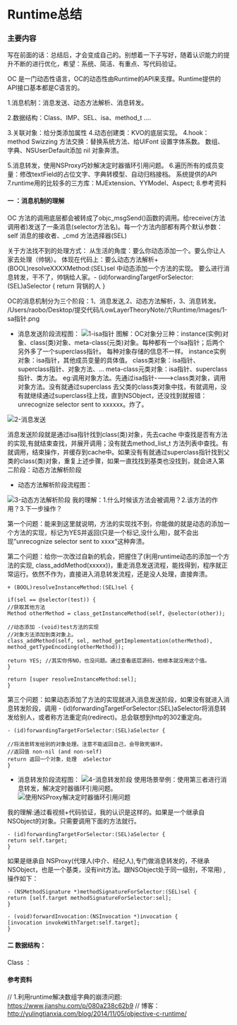 # Runtime总结

### 主要内容
写在前面的话：总结后，才会变成自己的。别想着一下子写好，随着认识能力的提升不断的进行优化，希望：系统、简洁、有重点、写代码验证。

OC 是一门动态性语言，OC的动态性由Runtime的API来支撑。Runtime提供的API接口基本都是C语言的。

1.消息机制：消息发送、动态方法解析、消息转发。

2.数据结构：Class、IMP、SEL、isa、method_t ....

3.关联对象：给分类添加属性
4.动态创建类：KVO的底层实现。
4.hook：method Swizzing 方法交换：替换系统方法、给UIFont 设置字体系数。 数组、字典、NSUserDefault添加 nil 对象奔溃。

5.消息转发，使用NSProxy巧妙解决定时器循环引用问题。
6.遍历所有的成员变量：修改textField的占位文字、字典转模型、自动归档接档。
系统提供的API
7.runtime用的比较多的三方库：MJExtension、YYModel、Aspect;
8.参考资料

#### 一 ：消息机制的理解
OC 方法的调用底层都会被转成了objc_msgSend()函数的调用。给receive(方法调用者)发送了一条消息(selector方法名)。每一个方法内部都有两个默认参数：self 消息的接收者、_cmd 方法选择器(SEL) 

关于方法找不到的处理方式：
从生活的角度：要么你动态添加一个。要么你让人家去处理（帅锅）。
体现在代码上：要么动态方法解析+(BOOL)resolveXXXXMethod:(SEL)sel 中动态添加一个方法的实现。  要么进行消息转发，干不了，帅锅给人家。- (id)forwardingTargetForSelector:(SEL)aSelector { return 背锅的人 } 


OC的消息机制分为三个阶段：1、消息发送,2、动态方法解析，3、消息转发。
/Users/raobo/Desktop/提交代码/LowLayerTheoryNote/六Runtime/Images/1-sa指针.png

- 消息发送阶段流程图：
![1-isa指针](/Users/raobo/Desktop/提交代码/LowLayerTheoryNote/六Runtime/Images/1-sa指针.png)
图解：OC对象分三种：instance(实例)对象、class(类)对象、meta-class(元类)对象。每种都有一个isa指针；后两个另外多了一个superclass指针。
每种对象存储的信息不一样。
instance实例对象：isa指针，其他成员变量的具体值。
class类对象：isa指针、superclass指针、对象方法、...
meta-class元类对象：isa指针、superclass指针、类方法。
eg:调用对象方法。先通过isa指针---->class类对象，调用对象方法。没有就通过superclass 去父类的class类对象中找，有就调用，没有就继续通过superclass往上找，直到NSObject，还没找到就报错：unrecognize selector sent to xxxxxx。炸了。

![2-消息发送](/Users/raobo/Desktop/提交代码/LowLayerTheoryNote/六Runtime/Images/2-消息发送阶段.png)

消息发送阶段就是通过isa指针找到class(类)对象，先去cache 中查找是否有方法的实现,有就结束查找，并展开调用；没有就去method_list_t 方法列表中查找。有就调用，结束操作，并缓存到cache中。如果没有有就通过superclass指针找到父类的class(类)对象，重复上述步骤，如果一直找找到基类也没找到，就会进入第二阶段：动态方法解析阶段

- 动态方法解析阶段流程图：

![3-动态方法解析阶段](/Users/raobo/Desktop/提交代码/LowLayerTheoryNote/六Runtime/Images/3-动态方法解析阶段.png)
我的理解：1.什么时候该方法会被调用？2.该方法的作用？3.下一步操作？

第一个问题：能来到这里就说明，方法的实现找不到，你能做的就是动态的添加一个方法的实现，标记为YES并返回(只是一个标记,没什么用)，就不会出现”unrecognize selector sent to xxxx“这种奔溃。

第二个问题：给你一次改过自新的机会，把握住了(利用runtime动态的添加一个方法的实现, class_addMethod(xxxxx))，重走消息发送流程，能找得到，程序就正常运行。依然不作为，直接进入消息转发流程，还是没人处理，直接奔溃。

```
+ (BOOL)resolveInstanceMethod:(SEL)sel {

if(sel == @selector(test)) {
//获取其他方法
Method otherMethod = class_getInstanceMethod(self, @selector(other));

//动态添加 -(void)test方法的实现
//对象方法添加到类对象上。
class_addMethod(self, sel, method_getImplementation(otherMethod), method_getTypeEncoding(otherMethod));

return YES; //其实你传NO，也没问题。通过查看底层源码，他根本就没用这个值。
}

return [super resolveInstanceMethod:sel];
}

```


第三个问题：如果动态添加了方法的实现就进入消息发送阶段，如果没有就进入消息转发阶段，调用 - (id)forwardingTargetForSelector:(SEL)aSelector将消息转发给别人，或者称方法重定向(redirect)。总会联想到http的302重定向。

```
- (id)forwardingTargetForSelector:(SEL)aSelector {

//将消息转发给别的对象处理。注意不能返回自己，会导致死循环。
//返回值 non-nil (and non-self)
return 返回一个对象，处理  aSelector 
}
```




- 消息转发阶段流程图：
![4-消息转发阶段](/Users/raobo/Desktop/提交代码/LowLayerTheoryNote/六Runtime/Images/4-消息转发阶段.png)
使用场景举例：使用第三者进行消息转发，解决定时器循环引用问题。
![使用NSProxy解决定时器循环引用问题](/Users/raobo/Desktop/提交代码/LowLayerTheoryNote/六Runtime/Images/解决定时器循环引用.png)

我的理解:通过看视频+代码验证，我的认识是这样的。如果是一个继承自NSObject的对象。只需要调用下面的方法就行。

```
- (id)forwardingTargetForSelector:(SEL)aSelector {
return self.target;
}

```

如果是继承自 NSProxy(代理人(中介、经纪人),专门做消息转发的，不继承NSObject，也是一个基类，没有init方法。跟NSObject处于同一级别，不常用) ,操作如下：

```
- (NSMethodSignature *)methodSignatureForSelector:(SEL)sel {
return [self.target methodSignatureForSelector:sel];
}

- (void)forwardInvocation:(NSInvocation *)invocation {
[invocation invokeWithTarget:self.target];
}
```


#### 二 数据结构：
Class ： 


#### 参考资料
//  1.利用runtime解决数组字典的崩溃问题: https://www.jianshu.com/p/080a238c62b9
//  博客：http://yulingtianxia.com/blog/2014/11/05/objective-c-runtime/


